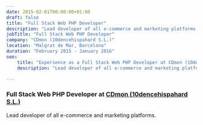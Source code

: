 ```yaml
---
date: 2015-02-01T00:00:00+01:00
draft: false
title: "Full Stack Web PHP Developer"
description: "Lead developer of all e-commerce and marketing platforms."
jobTitle: "Full Stack Web PHP Developer"
company: "CDmon (10dencehispahard S.L.)"
location: "Malgrat de Mar, Barcelona"
duration: "February 2015 - January 2016"
seo:
    title: "Experience as a Full Stack Web PHP Developer at CDmon (10dencehispahard S.L.)"
    description: "Lead developer of all e-commerce and marketing platforms."

---
```

### Full Stack Web PHP Developer at [CDmon (10dencehispahard S.L.)](https://www.cdmon.com)

Lead developer of all e-commerce and marketing platforms.
